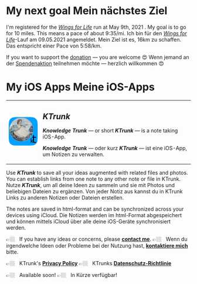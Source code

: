 <h1>
  <span class="en">My next goal</span>
  <span class="de">Mein nächstes Ziel</span>
</h1>

<span class="en">I'm registered for the *[Wings for Life](https://www.wingsforlifeworldrun.com/en)* run at May 9th, 2021 . My goal is to go for 10 miles. This means a pace of about 9:35/mi.</span>
<span class="de">Ich bin für den *[Wings for Life](https://www.wingsforlifeworldrun.com/de)*-Lauf am 09.05.2021 angemeldet. Mein Ziel ist es, 16km zu schaffen. Das entspricht einer Pace von 5:58/km.</span>

<span class="en">If you want to support the  [donation](https://www.wingsforlifeworldrun.com/profiles/aP2J7Q) — you are welcome &#128525;</span>
<span class="de">Wenn jemand an der [Spendenaktion](https://www.wingsforlifeworldrun.com/de/profiles/aP2J7Q) teilnehmen möchte — herzlich willkommen &#128525;</span>

<h1>
  <span class="en">My iOS Apps</span>
  <span class="de">Meine iOS-Apps</span>
</h1>

<table>
  <tr>
    <td style="border: 0px;"><img src="KTrunk/logo120.png"></td>
    <td style="border: 0px; padding-left: .5em;"><h2><b><i>KTrunk</i></b></h2>
      <p class="en"><b><i>Knowledge Trunk</i></b> — or short <b><i>KTrunk</i></b> — is a note taking iOS-App.</p>
      <p class="de"><b><i>Knowledge Trunk</i></b> — oder kurz <b><i>KTrunk</i></b> — ist eine iOS-App, um Notizen zu verwalten.</p>
    </td> 
  </tr>
</table>

<span class="en">Use ***KTrunk*** to save all your ideas augmented with related files and photos. You can establish links from one note to any other note or file in KTrunk.</span>
<span class="de">Nutze ***KTrunk***, um all deine Ideen zu sammeln und sie mit Photos und beliebigen Dateien zu ergänzen. Von jeder Notiz aus kannst du in KTrunk Links zu anderen Notizen oder Dateien erstellen.</span>

<span class="en">The notes are saved in html-format and can be synchronized across your devices using iCloud.</span>
<span class="de">Die Notizen werden im html-Format abgespeichert und können mittels iCloud über alle deine iOS-Geräte synchronisiert werden.</span>        


<span class="en">&#128073;&#127996; &nbsp; If you have any ideas or concerns, please **[contact me](mailto:cl.schuetzdeller@icloud.com>)**.</span>
<span class="de">&#128073;&#127996; &nbsp; Wenn du irgendwelche Ideen oder Probleme bei der Nutzung hast, **[kontaktiere mich](mailto:cl.schuetzdeller@icloud.com")** bitte.</span>

<span class="en">&#128073;&#127996; &nbsp; KTrunk's **[Privacy Policy](KTrunk/PrivacyPolicy.md)**</span>
<span class="de">&#128073;&#127996; &nbsp; KTrunks **[Datenschutz-Richtlinie](KTrunk/PrivacyPolicy.md)**</span> 

<span class="en">&#128073;&#127996; &nbsp; Available soon!</span>
<span class="de">&#128073;&#127996; &nbsp; In Kürze verfügbar!</span>

